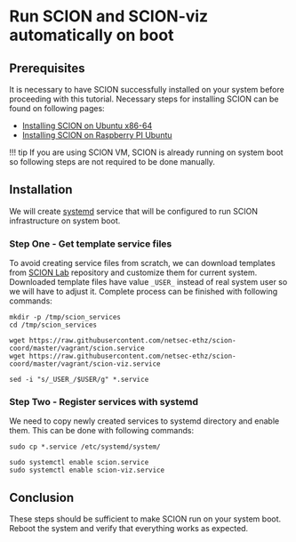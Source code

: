 # Run SCION and SCION-viz automatically on boot

## Prerequisites

It is necessary to have SCION successfully installed on your system before proceeding with this tutorial. Necessary steps for installing SCION can be found on following pages:

- [Installing SCION on Ubuntu x86-64](../native_setup/ubuntu_x86_build.md)
- [Installing SCION on Raspberry PI Ubuntu](../native_setup/rpi_ubuntu.md)

!!! tip
    If you are using SCION VM, SCION is already running on system boot so following steps are not required to be done manually.

## Installation

We will create [systemd](https://www.freedesktop.org/wiki/Software/systemd/) service that will be configured to run SCION infrastructure on system boot.

### Step One - Get template service files

To avoid creating service files from scratch, we can download templates from [SCION Lab](https://github.com/netsec-ethz/scion-coord/tree/master/vagrant) repository and customize them for current system. Downloaded template files have value `_USER_` instead of real system user so we will have to adjust it. Complete process can be finished with following commands:

```shell
mkdir -p /tmp/scion_services
cd /tmp/scion_services

wget https://raw.githubusercontent.com/netsec-ethz/scion-coord/master/vagrant/scion.service
wget https://raw.githubusercontent.com/netsec-ethz/scion-coord/master/vagrant/scion-viz.service

sed -i "s/_USER_/$USER/g" *.service
```

### Step Two - Register services with systemd

We need to copy newly created services to systemd directory and enable them. This can be done with following commands:

```shell
sudo cp *.service /etc/systemd/system/

sudo systemctl enable scion.service
sudo systemctl enable scion-viz.service
```

## Conclusion

These steps should be sufficient to make SCION run on your system boot. Reboot the system and verify that everything works as expected.
